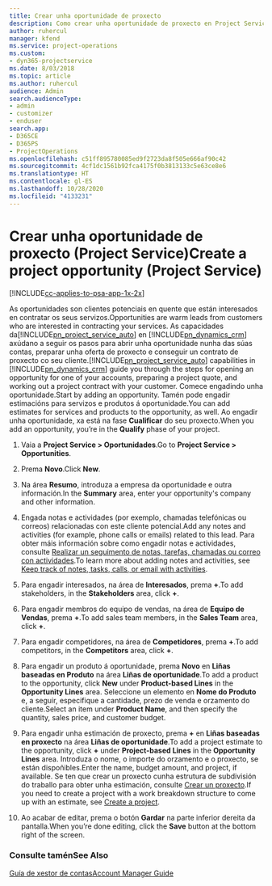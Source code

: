 ```yaml
---
title: Crear unha oportunidade de proxecto
description: Como crear unha oportunidade de proxecto en Project Service
author: ruhercul
manager: kfend
ms.service: project-operations
ms.custom:
- dyn365-projectservice
ms.date: 8/03/2018
ms.topic: article
ms.author: ruhercul
audience: Admin
search.audienceType:
- admin
- customizer
- enduser
search.app:
- D365CE
- D365PS
- ProjectOperations
ms.openlocfilehash: c51ff895780085ed9f2723da8f505e666af90c42
ms.sourcegitcommit: 4cf1dc1561b92fca4175f0b3813133c5e63ce8e6
ms.translationtype: HT
ms.contentlocale: gl-ES
ms.lasthandoff: 10/28/2020
ms.locfileid: "4133231"
---
```

# <a name="create-a-project-opportunity-project-service"></a><span data-ttu-id="590d2-103">Crear unha oportunidade de proxecto (Project Service)</span><span class="sxs-lookup"><span data-stu-id="590d2-103">Create a project opportunity (Project Service)</span></span>

[!INCLUDE[cc-applies-to-psa-app-1x-2x](../includes/cc-applies-to-psa-app-1x-2x.md)]

<span data-ttu-id="590d2-104">As oportunidades son clientes potenciais en quente que están interesados en contratar os seus servizos.</span><span class="sxs-lookup"><span data-stu-id="590d2-104">Opportunities are warm leads from customers who are interested in contracting your services.</span></span> <span data-ttu-id="590d2-105">As capacidades da[!INCLUDE[pn_project_service_auto](../includes/pn-project-service-auto.md)] en [!INCLUDE[pn_dynamics_crm](../includes/pn-dynamics-crm.md)] axúdano a seguir os pasos para abrir unha oportunidade nunha das súas contas, preparar unha oferta de proxecto e conseguir un contrato de proxecto co seu cliente.</span><span class="sxs-lookup"><span data-stu-id="590d2-105">[!INCLUDE[pn_project_service_auto](../includes/pn-project-service-auto.md)] capabilities in [!INCLUDE[pn_dynamics_crm](../includes/pn-dynamics-crm.md)] guide you through the steps for opening an opportunity for one of your accounts, preparing a project quote, and working out a project contract with your customer.</span></span> <span data-ttu-id="590d2-106">Comece engadindo unha oportunidade.</span><span class="sxs-lookup"><span data-stu-id="590d2-106">Start by adding an opportunity.</span></span> <span data-ttu-id="590d2-107">Tamén pode engadir estimacións para servizos e produtos á oportunidade.</span><span class="sxs-lookup"><span data-stu-id="590d2-107">You can add estimates for services and products to the opportunity, as well.</span></span> <span data-ttu-id="590d2-108">Ao engadir unha oportunidade, xa está na fase **Cualificar** do seu proxecto.</span><span class="sxs-lookup"><span data-stu-id="590d2-108">When you add an opportunity, you’re in the **Qualify** phase of your project.</span></span>  
  
1.  <span data-ttu-id="590d2-109">Vaia a **Project Service > Oportunidades**.</span><span class="sxs-lookup"><span data-stu-id="590d2-109">Go to **Project Service > Opportunities**.</span></span>  
  
2.  <span data-ttu-id="590d2-110">Prema **Novo**.</span><span class="sxs-lookup"><span data-stu-id="590d2-110">Click **New**.</span></span>  
  
3.  <span data-ttu-id="590d2-111">Na área **Resumo**, introduza a empresa da oportunidade e outra información.</span><span class="sxs-lookup"><span data-stu-id="590d2-111">In the **Summary** area, enter your opportunity's company and other information.</span></span>  
  
4.  <span data-ttu-id="590d2-112">Engada notas e actividades (por exemplo, chamadas telefónicas ou correos) relacionadas con este cliente potencial.</span><span class="sxs-lookup"><span data-stu-id="590d2-112">Add any notes and activities (for example, phone calls or emails) related to this lead.</span></span> <span data-ttu-id="590d2-113">Para obter máis información sobre como engadir notas e actividades, consulte [Realizar un seguimento de notas, tarefas, chamadas ou correo con actividades](https://docs.microsoft.com/dynamics365/customerengagement/on-premises/basics/work-with-activities).</span><span class="sxs-lookup"><span data-stu-id="590d2-113">To learn more about adding notes and activities, see [Keep track of notes, tasks, calls, or email with activities](https://docs.microsoft.com/dynamics365/customerengagement/on-premises/basics/work-with-activities).</span></span>  
  
5.  <span data-ttu-id="590d2-114">Para engadir interesados, na área de **Interesados**, prema **+**.</span><span class="sxs-lookup"><span data-stu-id="590d2-114">To add stakeholders, in the **Stakeholders** area, click **+**.</span></span>  
  
6.  <span data-ttu-id="590d2-115">Para engadir membros do equipo de vendas, na área de **Equipo de Vendas**, prema **+**.</span><span class="sxs-lookup"><span data-stu-id="590d2-115">To add sales team members, in the **Sales Team** area, click **+**.</span></span>  
  
7.  <span data-ttu-id="590d2-116">Para engadir competidores, na área de **Competidores**, prema **+**.</span><span class="sxs-lookup"><span data-stu-id="590d2-116">To add competitors, in the **Competitors** area, click **+**.</span></span>  
  
8.  <span data-ttu-id="590d2-117">Para engadir un produto á oportunidade, prema **Novo** en **Liñas baseadas en Produto** na área **Liñas de oportunidade**.</span><span class="sxs-lookup"><span data-stu-id="590d2-117">To add a product to the opportunity, click **New** under **Product-based Lines** in the **Opportunity Lines** area.</span></span> <span data-ttu-id="590d2-118">Seleccione un elemento en **Nome do Produto** e, a seguir, especifique a cantidade, prezo de venda e orzamento do cliente.</span><span class="sxs-lookup"><span data-stu-id="590d2-118">Select an item under **Product Name**, and then specify the quantity, sales price, and customer budget.</span></span>  
  
9. <span data-ttu-id="590d2-119">Para engadir unha estimación de proxecto, prema **+** en **Liñas baseadas en proxecto** na área **Liñas de oportunidade**.</span><span class="sxs-lookup"><span data-stu-id="590d2-119">To add a project estimate to the opportunity, click **+** under **Project-based Lines** in the **Opportunity Lines** area.</span></span> <span data-ttu-id="590d2-120">Introduza o nome, o importe do orzamento e o proxecto, se están dispoñibles.</span><span class="sxs-lookup"><span data-stu-id="590d2-120">Enter the name, budget amount, and project, if available.</span></span> <span data-ttu-id="590d2-121">Se ten que crear un proxecto cunha estrutura de subdivisión do traballo para obter unha estimación, consulte [Crear un proxecto](../psa/create-project.md).</span><span class="sxs-lookup"><span data-stu-id="590d2-121">If you need to create a project with a work breakdown structure to come up with an estimate, see [Create a project](../psa/create-project.md).</span></span>  
  
10. <span data-ttu-id="590d2-122">Ao acabar de editar, prema o botón **Gardar** na parte inferior dereita da pantalla.</span><span class="sxs-lookup"><span data-stu-id="590d2-122">When you’re done editing, click the **Save** button at the bottom right of the screen.</span></span>  
  
### <a name="see-also"></a><span data-ttu-id="590d2-123">Consulte tamén</span><span class="sxs-lookup"><span data-stu-id="590d2-123">See Also</span></span>  
 [<span data-ttu-id="590d2-124">Guía de xestor de contas</span><span class="sxs-lookup"><span data-stu-id="590d2-124">Account Manager Guide</span></span>](../psa/account-manager-guide.md)
